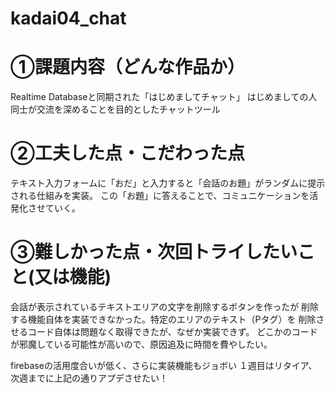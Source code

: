 # kadai04_chat

# ①課題内容（どんな作品か）
Realtime Databaseと同期された「はじめましてチャット」
はじめましての人同士が交流を深めることを目的としたチャットツール

# ②工夫した点・こだわった点
テキスト入力フォームに「おだ」と入力すると「会話のお題」がランダムに提示される仕組みを実装。
この「お題」に答えることで、コミュニケーションを活発化させていく。

# ③難しかった点・次回トライしたいこと(又は機能)
会話が表示されているテキストエリアの文字を削除するボタンを作ったが
削除する機能自体を実装できなかった。特定のエリアのテキスト（Pタグ）を
削除させるコード自体は問題なく取得できたが、なぜか実装できず。
どこかのコードが邪魔している可能性が高いので、原因追及に時間を費やしたい。

firebaseの活用度合いが低く、さらに実装機能もジョボい
１週目はリタイア、次週までに上記の通りアプデさせたい！
